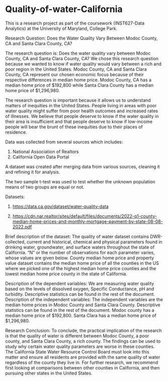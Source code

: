 # Quality-of-water-California

This is a research project as part of the coursework (INST627-Data Analytics) at the University of Maryland, College Park.

Research Question: Does the Water Quality Vary Between Modoc County, CA and Santa Clara County, CA?

The research question is: Does the water quality vary between Modoc County, CA and Santa Clara County, CA? We chose this research question because we wanted to know if water quality would vary between a rich and poor region in the United States. Modoc County, CA and Santa Clara County, CA represent our chosen economic focus because of their respective differences in median home price. Modoc County, CA has a median home price of $192,800 while Santa Clara County has a median home price of $1,296,980. 

The research question is important because it allows us to understand matters of inequities in the United States. People living in areas with poor water quality might suffer from poor health outcomes and increased rates of illnesses. We believe that people deserve to know if the water quality in their area is insufficient and that people deserve to know if low-income people will bear the brunt of these inequities due to their places of residence.


Data was collected from several sources which includes:

1. National Association of Realtors
2. California Open Data Portal

A dataset was created after merging data from various sources, cleaning it and refining it for analysis.

The two sample t-test was used to test whether the unknown population means of two groups are equal or not.


Datasets:
1. https://data.ca.gov/dataset/water-quality-data

2. https://cdn.nar.realtor/sites/default/files/documents/2022-q1-county-median-home-prices-and-monthly-mortgage-payment-by-state-08-08-2022.pdf

Brief description of the dataset:
The quality of water dataset contains DWR-collected, current and historical, chemical and physical parameters found in drinking water, groundwater, and surface waters throughout the state of California. “N” or the number of observations for each parameter varies, whose values are given below.
County median home price and property value dataset contains the median home price of all the counties in the US where we picked one of the highest median home price counties and the lowest median home price county in the state of California.

Description of the dependent variables:
We are measuring water quality based on the levels of dissolved oxygen, Specific Conductance, pH and turbidity. Descriptive statistics can be found in the rest of the document.
Description of the independent variables:
The independent variables are the median home prices in Modoc County and Santa Clara County. Descriptive statistics can be found in the rest of the document. Modoc county has a median home price of $192,800. Santa Clara has a median home price of $1,296,980.


Research Conclusion:
To conclude, the practical implication of the research is that the quality of water is different between Modoc County, a poor county, and Santa Clara County, a rich county. The findings can be used to study why certain water quality parameters are worse in these counties. The California State Water Resource Control Board must look into this matter and ensure all residents are provided with the same quality of water regardless of the county they live in. For further research, we recommend first looking at comparisons between other counties in California, and then pursuing other states in the United States. 


